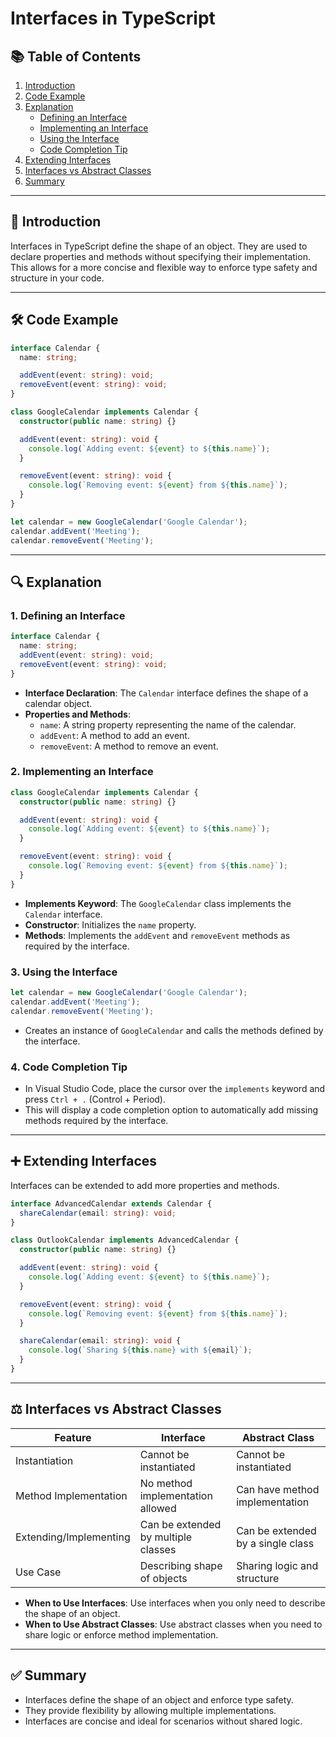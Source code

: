 # Interfaces in TypeScript

## 📚 Table of Contents
1. [Introduction](#-introduction)
2. [Code Example](#-code-example)
3. [Explanation](#-explanation)
   - [Defining an Interface](#1-defining-an-interface)
   - [Implementing an Interface](#2-implementing-an-interface)
   - [Using the Interface](#3-using-the-interface)
   - [Code Completion Tip](#4-code-completion-tip)
4. [Extending Interfaces](#-extending-interfaces)
5. [Interfaces vs Abstract Classes](#-interfaces-vs-abstract-classes)
6. [Summary](#-summary)

---

## 📖 Introduction
Interfaces in TypeScript define the shape of an object. They are used to declare properties and methods without specifying their implementation. This allows for a more concise and flexible way to enforce type safety and structure in your code.

---

## 🛠 Code Example
```typescript
interface Calendar {
  name: string;

  addEvent(event: string): void;
  removeEvent(event: string): void;
}

class GoogleCalendar implements Calendar {
  constructor(public name: string) {}

  addEvent(event: string): void {
    console.log(`Adding event: ${event} to ${this.name}`);
  }

  removeEvent(event: string): void {
    console.log(`Removing event: ${event} from ${this.name}`);
  }
}

let calendar = new GoogleCalendar('Google Calendar');
calendar.addEvent('Meeting');
calendar.removeEvent('Meeting');
```

---

## 🔍 Explanation

### 1. Defining an Interface
```typescript
interface Calendar {
  name: string;
  addEvent(event: string): void;
  removeEvent(event: string): void;
}
```
- **Interface Declaration**: The `Calendar` interface defines the shape of a calendar object.
- **Properties and Methods**:
  - `name`: A string property representing the name of the calendar.
  - `addEvent`: A method to add an event.
  - `removeEvent`: A method to remove an event.

### 2. Implementing an Interface
```typescript
class GoogleCalendar implements Calendar {
  constructor(public name: string) {}

  addEvent(event: string): void {
    console.log(`Adding event: ${event} to ${this.name}`);
  }

  removeEvent(event: string): void {
    console.log(`Removing event: ${event} from ${this.name}`);
  }
}
```
- **Implements Keyword**: The `GoogleCalendar` class implements the `Calendar` interface.
- **Constructor**: Initializes the `name` property.
- **Methods**: Implements the `addEvent` and `removeEvent` methods as required by the interface.

### 3. Using the Interface
```typescript
let calendar = new GoogleCalendar('Google Calendar');
calendar.addEvent('Meeting');
calendar.removeEvent('Meeting');
```
- Creates an instance of `GoogleCalendar` and calls the methods defined by the interface.

### 4. Code Completion Tip
- In Visual Studio Code, place the cursor over the `implements` keyword and press `Ctrl + .` (Control + Period).
- This will display a code completion option to automatically add missing methods required by the interface.

---

## ➕ Extending Interfaces
Interfaces can be extended to add more properties and methods.

```typescript
interface AdvancedCalendar extends Calendar {
  shareCalendar(email: string): void;
}

class OutlookCalendar implements AdvancedCalendar {
  constructor(public name: string) {}

  addEvent(event: string): void {
    console.log(`Adding event: ${event} to ${this.name}`);
  }

  removeEvent(event: string): void {
    console.log(`Removing event: ${event} from ${this.name}`);
  }

  shareCalendar(email: string): void {
    console.log(`Sharing ${this.name} with ${email}`);
  }
}
```

---

## ⚖️ Interfaces vs Abstract Classes
| Feature                         | Interface                          | Abstract Class                     |
|----------------------------------|------------------------------------|-------------------------------------|
| Instantiation                    | Cannot be instantiated             | Cannot be instantiated              |
| Method Implementation            | No method implementation allowed   | Can have method implementation      |
| Extending/Implementing           | Can be extended by multiple classes| Can be extended by a single class   |
| Use Case                         | Describing shape of objects        | Sharing logic and structure         |

- **When to Use Interfaces**: Use interfaces when you only need to describe the shape of an object.
- **When to Use Abstract Classes**: Use abstract classes when you need to share logic or enforce method implementation.

---

## ✅ Summary
- Interfaces define the shape of an object and enforce type safety.
- They provide flexibility by allowing multiple implementations.
- Interfaces are concise and ideal for scenarios without shared logic.

